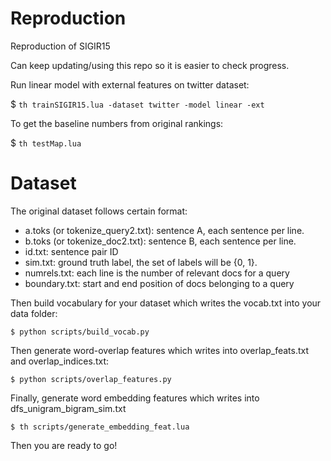 # Reproduction
Reproduction of SIGIR15

Can keep updating/using this repo so it is easier to check progress. 

Run linear model with external features on twitter dataset:

$ ``th trainSIGIR15.lua -dataset twitter -model linear -ext``

To get the baseline numbers from original rankings:

$ ``th testMap.lua``

# Dataset 
The original dataset follows certain format:

- a.toks (or tokenize_query2.txt): sentence A, each sentence per line.
- b.toks (or tokenize_doc2.txt): sentence B, each sentence per line.
- id.txt: sentence pair ID
- sim.txt: ground truth label, the set of labels will be {0, 1}.
- numrels.txt: each line is the number of relevant docs for a query
- boundary.txt: start and end position of docs belonging to a query

Then build vocabulary for your dataset which writes the vocab.txt into your data folder:
```
$ python scripts/build_vocab.py
```

Then generate word-overlap features which writes into overlap_feats.txt and overlap_indices.txt:
```
$ python scripts/overlap_features.py
```

Finally, generate word embedding features which writes into dfs_unigram_bigram_sim.txt
```
$ th scripts/generate_embedding_feat.lua
```

Then you are ready to go!
